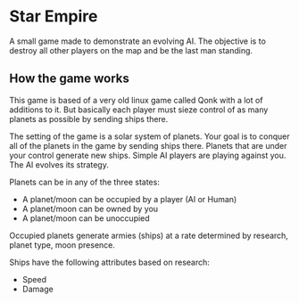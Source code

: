 # Star Empire

A small game made to demonstrate an evolving AI. The objective is to destroy all other players on the map and be the last man standing.

## How the game works

This game is based of a very old linux game called Qonk with a lot of additions to it. But basically each player must sieze control of as many planets as possible by sending ships there.  
  
The setting of the game is a solar system of planets. Your goal is to conquer all of the planets in the game by sending ships there. Planets that are under your control generate new ships. Simple AI players are playing against you. The AI evolves its strategy.  
  
Planets can be in any of the three states:

- A planet/moon can be occupied by a player (AI or Human)
- A planet/moon can be owned by you
- A planet/moon can be unoccupied

Occupied planets generate armies (ships) at a rate determined by research, planet type, moon presence.

Ships have the following attributes based on research:

- Speed
- Damage
